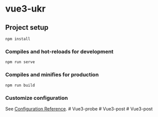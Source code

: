 # vue3-ukr

## Project setup
```
npm install
```

### Compiles and hot-reloads for development
```
npm run serve
```

### Compiles and minifies for production
```
npm run build
```

### Customize configuration
See [Configuration Reference](https://cli.vuejs.org/config/).
#   V u e 3 - p r o b e  
 #   V u e 3 - p o s t  
 #   V u e 3 - p o s t  
 